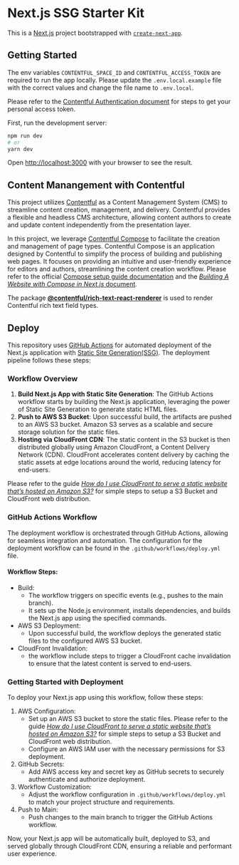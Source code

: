 # Next.js SSG Starter Kit

This is a [Next.js](https://nextjs.org/) project bootstrapped with [`create-next-app`](https://github.com/vercel/next.js/tree/canary/packages/create-next-app).

## Getting Started

The env variables `CONTENTFUL_SPACE_ID` and `CONTENTFUL_ACCESS_TOKEN` are required to run the app locally. Please update the `.env.local.example` file with the correct values and change the file name to `.env.local`.

Please refer to the [Contentful Authentication document](https://www.contentful.com/developers/docs/references/authentication/) for steps to get your personal access token.

First, run the development server:

```bash
npm run dev
# or
yarn dev
```

Open [http://localhost:3000](http://localhost:3000) with your browser to see the result.

## Content Manangement with Contentful

This project utilizes [Contentful](https://www.contentful.com/developers/) as a Content Management System (CMS) to streamline content creation, management, and delivery. Contentful provides a flexible and headless CMS architecture, allowing content authors to create and update content independently from the presentation layer.

In this project, we leverage [Contentful Compose](https://www.contentful.com/help/introduction-to-compose/) to facilitate the creation and management of page types. Contentful Compose is an application designed by Contentful to simplify the process of building and publishing web pages. It focuses on providing an intuitive and user-friendly experience for editors and authors, streamlining the content creation workflow.
Please refer to the official [Compose setup guide documentation](https://www.contentful.com/help/install-compose/) and the [_Building A Website with Compose in Next.js_ document](https://www.contentful.com/developers/docs/compose/building-a-website-with-compose/).

The package [**@contentful/rich-text-react-renderer**](https://www.npmjs.com/package/@contentful/rich-text-react-renderer#rich-text-react-renderer) is used to render Contentful rich text field types.

## Deploy

This repository uses [GitHub Actions](https://docs.github.com/en/actions/learn-github-actions/understanding-github-actions) for automated deployment of the Next.js application with [Static Site Generation(SSG)](https://nextjs.org/docs/pages/building-your-application/rendering/static-site-generation). The deployment pipeline follows these steps:

### Workflow Overview

1. **Build Next.js App with Static Site Generation**:
   The GitHub Actions workflow starts by building the Next.js application, leveraging the power of Static Site Generation to generate static HTML files.
2. **Push to AWS S3 Bucket**:
   Upon successful build, the artifacts are pushed to an AWS S3 bucket. Amazon S3 serves as a scalable and secure storage solution for the static files.
3. **Hosting via CloudFront CDN**:
   The static content in the S3 bucket is then distributed globally using Amazon CloudFront, a Content Delivery Network (CDN). CloudFront accelerates content delivery by caching the static assets at edge locations around the world, reducing latency for end-users.

Please refer to the guide [_How do I use CloudFront to serve a static website that’s hosted on Amazon S3?_](https://repost.aws/knowledge-center/cloudfront-serve-static-website) for simple steps to setup a S3 Bucket and CloudFront web distribution.

### GitHub Actions Workflow

The deployment workflow is orchestrated through GitHub Actions, allowing for seamless integration and automation. The configuration for the deployment workflow can be found in the `.github/workflows/deploy.yml` file.

#### Workflow Steps:

- Build:
  - The workflow triggers on specific events (e.g., pushes to the main branch).
  - It sets up the Node.js environment, installs dependencies, and builds the Next.js app using the specified commands.
- AWS S3 Deployment:
  - Upon successful build, the workflow deploys the generated static files to the configured AWS S3 bucket.
- CloudFront Invalidation:
  - the workflow include steps to trigger a CloudFront cache invalidation to ensure that the latest content is served to end-users.

### Getting Started with Deployment

To deploy your Next.js app using this workflow, follow these steps:

1. AWS Configuration:
   - Set up an AWS S3 bucket to store the static files. Please refer to the guide [_How do I use CloudFront to serve a static website that’s hosted on Amazon S3?_](https://repost.aws/knowledge-center/cloudfront-serve-static-website) for simple steps to setup a S3 Bucket and CloudFront web distribution.
   - Configure an AWS IAM user with the necessary permissions for S3 deployment.
2. GitHub Secrets:
   - Add AWS access key and secret key as GitHub secrets to securely authenticate and authorize deployment.
3. Workflow Customization:
   - Adjust the workflow configuration in `.github/workflows/deploy.yml` to match your project structure and requirements.
4. Push to Main:
   - Push changes to the main branch to trigger the GitHub Actions workflow.

Now, your Next.js app will be automatically built, deployed to S3, and served globally through CloudFront CDN, ensuring a reliable and performant user experience.
